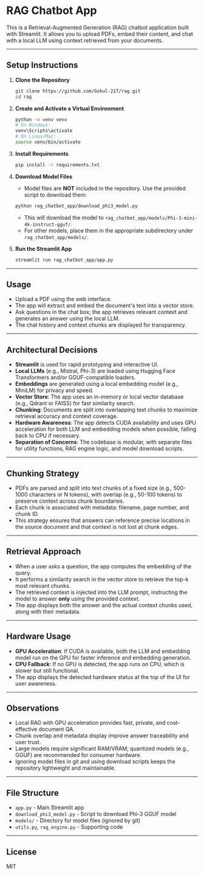 # RAG Chatbot App

This is a Retrieval-Augmented Generation (RAG) chatbot application built with Streamlit. It allows you to upload PDFs, embed their content, and chat with a local LLM using context retrieved from your documents.

---

## Setup Instructions

1. **Clone the Repository**
   ```sh
   git clone https://github.com/Gokul-21T/rag.git
   cd rag
   ```

2. **Create and Activate a Virtual Environment**
   ```sh
   python -m venv venv
   # On Windows:
   venv\Scripts\activate
   # On Linux/Mac:
   source venv/bin/activate
   ```

3. **Install Requirements**
   ```sh
   pip install -r requirements.txt
   ```

4. **Download Model Files**
   - Model files are **NOT** included in the repository. Use the provided script to download them:
   ```sh
   python rag_chatbot_app/download_phi3_model.py
   ```
   - This will download the model to `rag_chatbot_app/models/Phi-3-mini-4k-instruct-gguf/`.
   - For other models, place them in the appropriate subdirectory under `rag_chatbot_app/models/`.

5. **Run the Streamlit App**
   ```sh
   streamlit run rag_chatbot_app/app.py
   ```

---

## Usage
- Upload a PDF using the web interface.
- The app will extract and embed the document's text into a vector store.
- Ask questions in the chat box; the app retrieves relevant context and generates an answer using the local LLM.
- The chat history and context chunks are displayed for transparency.

---

## Architectural Decisions
- **Streamlit** is used for rapid prototyping and interactive UI.
- **Local LLMs** (e.g., Mistral, Phi-3) are loaded using Hugging Face Transformers and/or GGUF-compatible loaders.
- **Embeddings** are generated using a local embedding model (e.g., MiniLM) for privacy and speed.
- **Vector Store**: The app uses an in-memory or local vector database (e.g., Qdrant or FAISS) for fast similarity search.
- **Chunking**: Documents are split into overlapping text chunks to maximize retrieval accuracy and context coverage.
- **Hardware Awareness**: The app detects CUDA availability and uses GPU acceleration for both LLM and embedding models when possible, falling back to CPU if necessary.
- **Separation of Concerns**: The codebase is modular, with separate files for utility functions, RAG engine logic, and model download scripts.

---

## Chunking Strategy
- PDFs are parsed and split into text chunks of a fixed size (e.g., 500-1000 characters or N tokens), with overlap (e.g., 50-100 tokens) to preserve context across chunk boundaries.
- Each chunk is associated with metadata: filename, page number, and chunk ID.
- This strategy ensures that answers can reference precise locations in the source document and that context is not lost at chunk edges.

---

## Retrieval Approach
- When a user asks a question, the app computes the embedding of the query.
- It performs a similarity search in the vector store to retrieve the top-k most relevant chunks.
- The retrieved context is injected into the LLM prompt, instructing the model to answer **only** using the provided context.
- The app displays both the answer and the actual context chunks used, along with their metadata.

---

## Hardware Usage
- **GPU Acceleration**: If CUDA is available, both the LLM and embedding model run on the GPU for faster inference and embedding generation.
- **CPU Fallback**: If no GPU is detected, the app runs on CPU, which is slower but still functional.
- The app displays the detected hardware status at the top of the UI for user awareness.

---

## Observations
- Local RAG with GPU acceleration provides fast, private, and cost-effective document QA.
- Chunk overlap and metadata display improve answer traceability and user trust.
- Large models require significant RAM/VRAM; quantized models (e.g., GGUF) are recommended for consumer hardware.
- Ignoring model files in git and using download scripts keeps the repository lightweight and maintainable.

---

## File Structure
- `app.py` - Main Streamlit app
- `download_phi3_model.py` - Script to download Phi-3 GGUF model
- `models/` - Directory for model files (ignored by git)
- `utils.py`, `rag_engine.py` - Supporting code

---

## License
MIT 